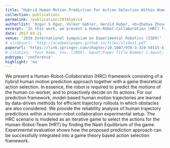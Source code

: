 ```yaml
---
title: "Hybrid Human Motion Prediction for Action Selection Within Human-Robot Collaboration"
collection: publications
permalink: /publication/2016hybrid
authorlist: 'Ozgur S Oguz, Volker Gabler, Gerold Huber, <b>Zhehua Zhou</b>, Dirk Wollherr'
excerpt: 'In this work, we present a Human-Robot-Collaboration (HRC) framework consisting of a hybrid human motion prediction approach together with a game theoretical action selection.'
date: 2017-03-21
venue: '2016 International Symposium on Experimental Robotics (ISER)'
# slidesurl: 'http://academicpages.github.io/files/slides1.pdf'
paperurl: 'https://link.springer.com/chapter/10.1007/978-3-319-50115-4_26'
# citation: 'Your Name, You. (2009). &quot;Paper Title Number 1.&quot; <i>Journal 1</i>. 1(1).'
pubtype: 'conference'
highlight: 'no'
---
```


We present a Human-Robot-Collaboration (HRC) framework consisting of a hybrid human motion prediction approach together with a game theoretical action selection. In essence, the robot is required to predict the motions of the human co-worker, and to proactively decide on its actions. For our prediction framework, model-based human motion trajectories are learned by data-driven methods for efficient trajectory rollouts in which obstacles are also considered. We provide the reliability analysis of human trajectory predictions within a human-robot collaboration experimental setup. The HRC scenario is modeled as an iterative game to select the actions for the Human-Robot-Team (HRT) by finding the Nash Equilibrium of the game. Experimental evaluation shows how the proposed prediction approach can be successfully integrated into a game theory based action selection framework.